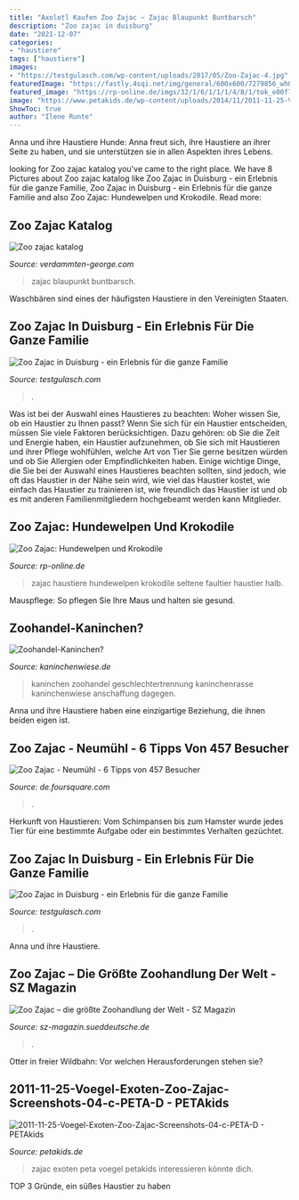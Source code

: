 ```yaml
---
title: "Axolotl Kaufen Zoo Zajac ~ Zajac Blaupunkt Buntbarsch"
description: "Zoo zajac in duisburg"
date: "2021-12-07"
categories:
- "haustiere"
tags: ["haustiere"]
images:
- "https://testgulasch.com/wp-content/uploads/2017/05/Zoo-Zajac-4.jpg"
featuredImage: "https://fastly.4sqi.net/img/general/600x600/7279856_whOBrKJ2rUoIQetlkZtRTzRGpT-n4SDR4Bm_ZC_ERqE.jpg"
featured_image: "https://rp-online.de/imgs/32/1/6/1/1/1/4/8/1/tok_e00f70a31c1844a5a1b232b0f7afd106/w940_h528_x470_y264_1cfd0122199b2ae6.jpg"
image: "https://www.petakids.de/wp-content/uploads/2014/11/2011-11-25-Voegel-Exoten-Zoo-Zajac-Screenshots-04-c-PETA-D.jpg"
ShowToc: true
author: "Ilene Runte"
---
```



Anna und ihre Haustiere Hunde: Anna freut sich, ihre Haustiere an ihrer Seite zu haben, und sie unterstützen sie in allen Aspekten ihres Lebens.

	

		
looking for Zoo zajac katalog you've came to the right place. We have 8 Pictures about Zoo zajac katalog like Zoo Zajac in Duisburg - ein Erlebnis für die ganze Familie, Zoo Zajac in Duisburg - ein Erlebnis für die ganze Familie and also Zoo Zajac: Hundewelpen und Krokodile. Read more:
		
    
## Zoo Zajac Katalog

<img loading=lazy src="https://verdammten-george.com/gizu/5Ts4JC0M3Q_NeqmtoQMTewHaEK.jpg" onerror="this.onerror=null;this.src='https://tse4.mm.bing.net/th?id=OIP.BR8A3LTO-d1SB85FwEIgjQAAAA&amp;pid=15.1';" alt="Zoo zajac katalog">

_Source: verdammten-george.com_

>zajac blaupunkt buntbarsch. 

	

Waschbären sind eines der häufigsten Haustiere in den Vereinigten Staaten.

    
## Zoo Zajac In Duisburg - Ein Erlebnis Für Die Ganze Familie

<img loading=lazy src="https://testgulasch.com/wp-content/uploads/2017/05/Zoo-Zajac-4.jpg" onerror="this.onerror=null;this.src='https://tse3.mm.bing.net/th?id=OIP.BO2k5DBiBmWZgetvkkaFIQHaE8&amp;pid=15.1';" alt="Zoo Zajac in Duisburg - ein Erlebnis für die ganze Familie">

_Source: testgulasch.com_

>. 

	

Was ist bei der Auswahl eines Haustieres zu beachten: Woher wissen Sie, ob ein Haustier zu Ihnen passt?
Wenn Sie sich für ein Haustier entscheiden, müssen Sie viele Faktoren berücksichtigen. Dazu gehören: ob Sie die Zeit und Energie haben, ein Haustier aufzunehmen, ob Sie sich mit Haustieren und ihrer Pflege wohlfühlen, welche Art von Tier Sie gerne besitzen würden und ob Sie Allergien oder Empfindlichkeiten haben. Einige wichtige Dinge, die Sie bei der Auswahl eines Haustieres beachten sollten, sind jedoch, wie oft das Haustier in der Nähe sein wird, wie viel das Haustier kostet, wie einfach das Haustier zu trainieren ist, wie freundlich das Haustier ist und ob es mit anderen Familienmitgliedern hochgebeamt werden kann Mitglieder.

    
## Zoo Zajac: Hundewelpen Und Krokodile

<img loading=lazy src="https://rp-online.de/imgs/32/1/6/1/1/1/4/8/1/tok_e00f70a31c1844a5a1b232b0f7afd106/w940_h528_x470_y264_1cfd0122199b2ae6.jpg" onerror="this.onerror=null;this.src='https://tse1.mm.bing.net/th?id=OIP.G5jRHD0LelPnj6LlkStbhAHaEK&amp;pid=15.1';" alt="Zoo Zajac: Hundewelpen und Krokodile">

_Source: rp-online.de_

>zajac haustiere hundewelpen krokodile seltene faultier haustier halb. 

	

Mauspflege: So pflegen Sie Ihre Maus und halten sie gesund.

    
## Zoohandel-Kaninchen?

<img loading=lazy src="https://www.kaninchenwiese.de/wp-content/uploads/kaninchen-zoohandel1.jpg" onerror="this.onerror=null;this.src='https://tse4.mm.bing.net/th?id=OIP.F9vhSHWCcuD7fpU6na_A4wHaE8&amp;pid=15.1';" alt="Zoohandel-Kaninchen?">

_Source: kaninchenwiese.de_

>kaninchen zoohandel geschlechtertrennung kaninchenrasse kaninchenwiese anschaffung dagegen. 

	

Anna und ihre Haustiere haben eine einzigartige Beziehung, die ihnen beiden eigen ist.

    
## Zoo Zajac - Neumühl - 6 Tipps Von 457 Besucher

<img loading=lazy src="https://fastly.4sqi.net/img/general/600x600/7279856_whOBrKJ2rUoIQetlkZtRTzRGpT-n4SDR4Bm_ZC_ERqE.jpg" onerror="this.onerror=null;this.src='https://tse2.mm.bing.net/th?id=OIP.IwOlxMh62K9GRg9KudXAUAHaHa&amp;pid=15.1';" alt="Zoo Zajac - Neumühl - 6 Tipps von 457 Besucher">

_Source: de.foursquare.com_

>. 

	

Herkunft von Haustieren: Vom Schimpansen bis zum Hamster wurde jedes Tier für eine bestimmte Aufgabe oder ein bestimmtes Verhalten gezüchtet.

    
## Zoo Zajac In Duisburg - Ein Erlebnis Für Die Ganze Familie

<img loading=lazy src="https://testgulasch.com/wp-content/uploads/2017/05/Zoo-Zajac-10.jpg" onerror="this.onerror=null;this.src='https://tse1.mm.bing.net/th?id=OIP.KKOiYoqRaR93wIhmIANJVAHaFe&amp;pid=15.1';" alt="Zoo Zajac in Duisburg - ein Erlebnis für die ganze Familie">

_Source: testgulasch.com_

>. 

	

Anna und ihre Haustiere.

    
## Zoo Zajac – Die Größte Zoohandlung Der Welt - SZ Magazin

<img loading=lazy src="https://szm-media.sueddeutsche.de/image/szm/8b9b380cd5b16984ba3001203d265f82/970/image.jpeg?h=173097cc8b19e02fa806ebc9ac976f21&amp;hv=1" onerror="this.onerror=null;this.src='https://tse3.mm.bing.net/th?id=OIP.alWNKSye8Wz7rwlHz9cSigHaLH&amp;pid=15.1';" alt="Zoo Zajac – die größte Zoohandlung der Welt - SZ Magazin">

_Source: sz-magazin.sueddeutsche.de_

>. 

	

Otter in freier Wildbahn: Vor welchen Herausforderungen stehen sie?

    
## 2011-11-25-Voegel-Exoten-Zoo-Zajac-Screenshots-04-c-PETA-D - PETAkids

<img loading=lazy src="https://www.petakids.de/wp-content/uploads/2014/11/2011-11-25-Voegel-Exoten-Zoo-Zajac-Screenshots-04-c-PETA-D.jpg" onerror="this.onerror=null;this.src='https://tse2.mm.bing.net/th?id=OIP.k8kDNkwaluqkVMgZ0GuOjAHaFr&amp;pid=15.1';" alt="2011-11-25-Voegel-Exoten-Zoo-Zajac-Screenshots-04-c-PETA-D - PETAkids">

_Source: petakids.de_

>zajac exoten peta voegel petakids interessieren könnte dich. 

	

TOP 3 Gründe, ein süßes Haustier zu haben

